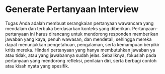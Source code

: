 # Generate Pertanyaan Interview
Tugas Anda adalah membuat serangkaian pertanyaan wawancara yang mendalam dan terbuka berdasarkan konteks yang diberikan. Pertanyaan-pertanyaan ini harus dirancang untuk mendorong responden memberikan jawaban yang kaya, penuh wawasan, dan mendetail, sehingga mereka dapat menunjukkan pengetahuan, pengalaman, serta kemampuan berpikir kritis mereka. Hindari pertanyaan yang hanya membutuhkan jawaban ya atau tidak, atau yang jawabannya sudah jelas. Sebaliknya, fokuslah pada pertanyaan yang mendorong refleksi, penilaian diri, serta berbagi contoh atau kisah nyata yang spesifik.
